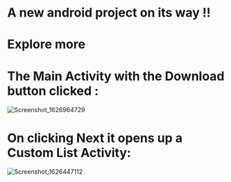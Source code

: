 # A new android project on its way !! 
# Explore more

# The Main Activity with the Download button clicked : 

![Screenshot_1626964729](https://user-images.githubusercontent.com/54537053/126657992-6b635b86-47d3-49a6-8e88-62cbcfe43975.png)

# On clicking Next it opens up a Custom List Activity: 

![Screenshot_1626447112](https://user-images.githubusercontent.com/54537053/125967240-30a5f072-1172-45ad-b727-671336aefcc0.png)
